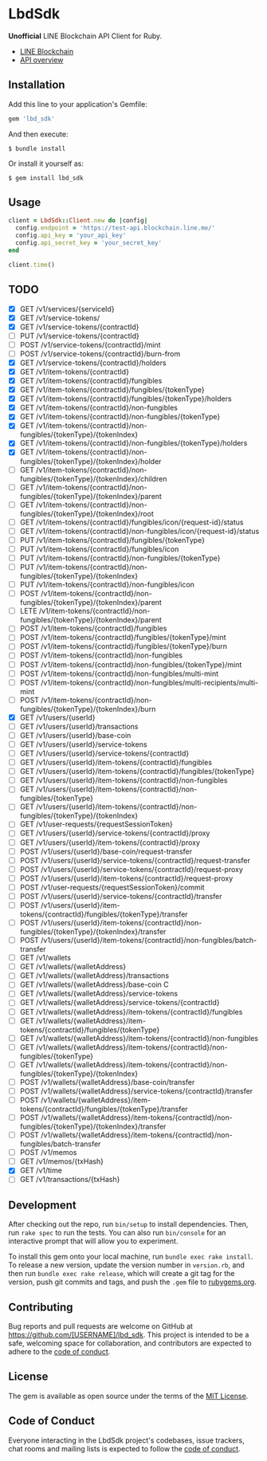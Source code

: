 # LbdSdk

**Unofficial** LINE Blockchain API Client for Ruby.

- [LINE Blockchain](https://docs-blockchain.line.biz/overview/)
- [API overview](https://docs-blockchain.line.biz/api-guide/API-Reference)

## Installation

Add this line to your application's Gemfile:

```ruby
gem 'lbd_sdk'
```

And then execute:

    $ bundle install

Or install it yourself as:

    $ gem install lbd_sdk

## Usage

```ruby
client = LbdSdk::Client.new do |config|
  config.endpoint = 'https://test-api.blockchain.line.me/'
  config.api_key = 'your_api_key'
  config.api_secret_key = 'your_secret_key'
end

client.time()
```

## TODO

- [x] GET /v1/services/{serviceId}
- [x] GET /v1/service-tokens/
- [x] GET /v1/service-tokens/{contractId}
- [ ] PUT /v1/service-tokens/{contractId}
- [ ] POST /v1/service-tokens/{contractId}/mint
- [ ] POST /v1/service-tokens/{contractId}/burn-from
- [x] GET /v1/service-tokens/{contractId}/holders
- [x] GET /v1/item-tokens/{contractId}
- [x] GET /v1/item-tokens/{contractId}/fungibles
- [x] GET /v1/item-tokens/{contractId}/fungibles/{tokenType}
- [x] GET /v1/item-tokens/{contractId}/fungibles/{tokenType}/holders
- [x] GET /v1/item-tokens/{contractId}/non-fungibles
- [x] GET /v1/item-tokens/{contractId}/non-fungibles/{tokenType}
- [x] GET /v1/item-tokens/{contractId}/non-fungibles/{tokenType}/{tokenIndex}
- [x] GET /v1/item-tokens/{contractId}/non-fungibles/{tokenType}/holders
- [x] GET /v1/item-tokens/{contractId}/non-fungibles/{tokenType}/{tokenIndex}/holder
- [ ] GET /v1/item-tokens/{contractId}/non-fungibles/{tokenType}/{tokenIndex}/children
- [ ] GET /v1/item-tokens/{contractId}/non-fungibles/{tokenType}/{tokenIndex}/parent
- [ ] GET /v1/item-tokens/{contractId}/non-fungibles/{tokenType}/{tokenIndex}/root
- [ ] GET /v1/item-tokens/{contractId}/fungibles/icon/{request-id}/status
- [ ] GET /v1/item-tokens/{contractId}/non-fungibles/icon/{request-id}/status
- [ ] PUT /v1/item-tokens/{contractId}/fungibles/{tokenType}
- [ ] PUT /v1/item-tokens/{contractId}/fungibles/icon
- [ ] PUT /v1/item-tokens/{contractId}/non-fungibles/{tokenType}
- [ ] PUT /v1/item-tokens/{contractId}/non-fungibles/{tokenType}/{tokenIndex}
- [ ] PUT /v1/item-tokens/{contractId}/non-fungibles/icon
- [ ] POST /v1/item-tokens/{contractId}/non-fungibles/{tokenType}/{tokenIndex}/parent
- [ ] LETE /v1/item-tokens/{contractId}/non-fungibles/{tokenType}/{tokenIndex}/parent
- [ ] POST /v1/item-tokens/{contractId}/fungibles
- [ ] POST /v1/item-tokens/{contractId}/fungibles/{tokenType}/mint
- [ ] POST /v1/item-tokens/{contractId}/fungibles/{tokenType}/burn
- [ ] POST /v1/item-tokens/{contractId}/non-fungibles
- [ ] POST /v1/item-tokens/{contractId}/non-fungibles/{tokenType}/mint
- [ ] POST /v1/item-tokens/{contractId}/non-fungibles/multi-mint
- [ ] POST /v1/item-tokens/{contractId}/non-fungibles/multi-recipients/multi-mint
- [ ] POST /v1/item-tokens/{contractId}/non-fungibles/{tokenType}/{tokenIndex}/burn
- [x] GET /v1/users/{userId}
- [ ] GET /v1/users/{userId}/transactions
- [ ] GET /v1/users/{userId}/base-coin
- [ ] GET /v1/users/{userId}/service-tokens
- [ ] GET /v1/users/{userId}/service-tokens/{contractId}
- [ ] GET /v1/users/{userId}/item-tokens/{contractId}/fungibles
- [ ] GET /v1/users/{userId}/item-tokens/{contractId}/fungibles/{tokenType}
- [ ] GET /v1/users/{userId}/item-tokens/{contractId}/non-fungibles
- [ ] GET /v1/users/{userId}/item-tokens/{contractId}/non-fungibles/{tokenType}
- [ ] GET /v1/users/{userId}/item-tokens/{contractId}/non-fungibles/{tokenType}/{tokenIndex}
- [ ] GET /v1/user-requests/{requestSessionToken}
- [ ] GET /v1/users/{userId}/service-tokens/{contractId}/proxy
- [ ] GET /v1/users/{userId}/item-tokens/{contractId}/proxy
- [ ] POST /v1/users/{userId}/base-coin/request-transfer
- [ ] POST /v1/users/{userId}/service-tokens/{contractId}/request-transfer
- [ ] POST /v1/users/{userId}/service-tokens/{contractId}/request-proxy
- [ ] POST /v1/users/{userId}/item-tokens/{contractId}/request-proxy
- [ ] POST /v1/user-requests/{requestSessionToken}/commit
- [ ] POST /v1/users/{userId}/service-tokens/{contractId}/transfer
- [ ] POST /v1/users/{userId}/item-tokens/{contractId}/fungibles/{tokenType}/transfer
- [ ] POST /v1/users/{userId}/item-tokens/{contractId}/non-fungibles/{tokenType}/{tokenIndex}/transfer
- [ ] POST /v1/users/{userId}/item-tokens/{contractId}/non-fungibles/batch-transfer
- [ ] GET /v1/wallets
- [ ] GET /v1/wallets/{walletAddress}
- [ ] GET /v1/wallets/{walletAddress}/transactions
- [ ] GET /v1/wallets/{walletAddress}/base-coin C
- [ ] GET /v1/wallets/{walletAddress}/service-tokens
- [ ] GET /v1/wallets/{walletAddress}/service-tokens/{contractId}
- [ ] GET /v1/wallets/{walletAddress}/item-tokens/{contractId}/fungibles
- [ ] GET /v1/wallets/{walletAddress}/item-tokens/{contractId}/fungibles/{tokenType}
- [ ] GET /v1/wallets/{walletAddress}/item-tokens/{contractId}/non-fungibles
- [ ] GET /v1/wallets/{walletAddress}/item-tokens/{contractId}/non-fungibles/{tokenType}
- [ ] GET /v1/wallets/{walletAddress}/item-tokens/{contractId}/non-fungibles/{tokenType}/{tokenIndex}
- [ ] POST /v1/wallets/{walletAddress}/base-coin/transfer
- [ ] POST /v1/wallets/{walletAddress}/service-tokens/{contractId}/transfer
- [ ] POST /v1/wallets/{walletAddress}/item-tokens/{contractId}/fungibles/{tokenType}/transfer
- [ ] POST /v1/wallets/{walletAddress}/item-tokens/{contractId}/non-fungibles/{tokenType}/{tokenIndex}/transfer
- [ ] POST /v1/wallets/{walletAddress}/item-tokens/{contractId}/non-fungibles/batch-transfer
- [ ] POST /v1/memos
- [ ] GET /v1/memos/{txHash}
- [x] GET /v1/time
- [ ] GET /v1/transactions/{txHash}

## Development

After checking out the repo, run `bin/setup` to install dependencies. Then, run `rake spec` to run the tests. You can also run `bin/console` for an interactive prompt that will allow you to experiment.

To install this gem onto your local machine, run `bundle exec rake install`. To release a new version, update the version number in `version.rb`, and then run `bundle exec rake release`, which will create a git tag for the version, push git commits and tags, and push the `.gem` file to [rubygems.org](https://rubygems.org).

## Contributing

Bug reports and pull requests are welcome on GitHub at https://github.com/[USERNAME]/lbd_sdk. This project is intended to be a safe, welcoming space for collaboration, and contributors are expected to adhere to the [code of conduct](https://github.com/YuheiNakasaka/lbd_sdk_rb/blob/main/CODE_OF_CONDUCT.md).

## License

The gem is available as open source under the terms of the [MIT License](https://opensource.org/licenses/MIT).

## Code of Conduct

Everyone interacting in the LbdSdk project's codebases, issue trackers, chat rooms and mailing lists is expected to follow the [code of conduct](https://github.com/YuheiNakasaka/lbd_sdk_rb/blob/main/CODE_OF_CONDUCT.md).

